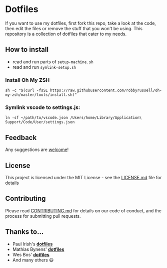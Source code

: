 # Dotfiles
If you want to use my dotfiles, first fork this repo, take a look at the code, then edit the files or remove the stuff that you won't be using. This repository is a collection of dotfiles that cater to my needs.

## How to install

- read and run parts of ```setup-machine.sh```
- read and run ```symlink-setup.sh```

### Install Oh My ZSH

```
sh -c "$(curl -fsSL https://raw.githubusercontent.com/robbyrussell/oh-my-zsh/master/tools/install.sh)"
```

### Symlink vscode to settings.js:

```
ln -sf ~/path/to/vscode.json /Users/home/Library/Application\ Support/Code/User/settings.json
```

## Feedback
Any suggestions are [welcome](https://github.com/edson-junior/dotfiles/issues)!

## License
This project is licensed under the MIT License - see the [LICENSE.md](LICENSE.md) file for details

## Contributing
Please read [CONTRIBUTING.md](CONTRIBUTING.md) for details on our code of conduct, and the process for submitting pull requests.

## Thanks to...
- Paul Irish's **[dotfiles](https://github.com/paulirish/dotfiles)**
- Mathias Bynens' **[dotfiles](https://github.com/mathiasbynens/dotfiles)**
- Wes Bos' **[dotfiles](https://github.com/wesbos/dotfiles)**
- And many others 😃
